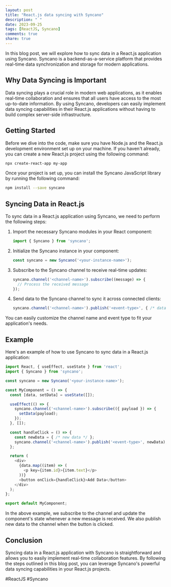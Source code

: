 ```yaml
---
layout: post
title: "React.js data syncing with Syncano"
description: " "
date: 2023-09-25
tags: [ReactJS, Syncano]
comments: true
share: true
---
```


In this blog post, we will explore how to sync data in a React.js application using Syncano. Syncano is a backend-as-a-service platform that provides real-time data synchronization and storage for modern applications.

## Why Data Syncing is Important

Data syncing plays a crucial role in modern web applications, as it enables real-time collaboration and ensures that all users have access to the most up-to-date information. By using Syncano, developers can easily implement data syncing capabilities in their React.js applications without having to build complex server-side infrastructure.

## Getting Started

Before we dive into the code, make sure you have Node.js and the React.js development environment set up on your machine. If you haven't already, you can create a new React.js project using the following command:

```bash
npx create-react-app my-app
```

Once your project is set up, you can install the Syncano JavaScript library by running the following command:

```bash
npm install --save syncano
```

## Syncing Data in React.js

To sync data in a React.js application using Syncano, we need to perform the following steps:

1. Import the necessary Syncano modules in your React component:

   ```javascript
   import { Syncano } from 'syncano';
   ```

2. Initialize the Syncano instance in your component:

   ```javascript
   const syncano = new Syncano('<your-instance-name>');
   ```

3. Subscribe to the Syncano channel to receive real-time updates:

   ```javascript
   syncano.channel('<channel-name>').subscribe((message) => {
     // Process the received message
   });
   ```

4. Send data to the Syncano channel to sync it across connected clients:

   ```javascript
   syncano.channel('<channel-name>').publish('<event-type>', { /* data */ });
   ```

You can easily customize the channel name and event type to fit your application's needs.

## Example

Here's an example of how to use Syncano to sync data in a React.js application:

```javascript
import React, { useEffect, useState } from 'react';
import { Syncano } from 'syncano';

const syncano = new Syncano('<your-instance-name>');

const MyComponent = () => {
  const [data, setData] = useState([]);

  useEffect(() => {
    syncano.channel('<channel-name>').subscribe(({ payload }) => {
      setData(payload);
    });
  }, []);

  const handleClick = () => {
    const newData = { /* new data */ };
    syncano.channel('<channel-name>').publish('<event-type>', newData);
  };

  return (
    <div>
      {data.map((item) => (
        <p key={item.id}>{item.text}</p>
      ))}
      <button onClick={handleClick}>Add Data</button>
    </div>
  );
};

export default MyComponent;
```

In the above example, we subscribe to the channel and update the component's state whenever a new message is received. We also publish new data to the channel when the button is clicked.

## Conclusion

Syncing data in a React.js application with Syncano is straightforward and allows you to easily implement real-time collaboration features. By following the steps outlined in this blog post, you can leverage Syncano's powerful data syncing capabilities in your React.js projects.

#ReactJS #Syncano
